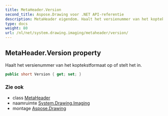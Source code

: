 ```yaml
---
title: MetaHeader.Version
second_title: Aspose.Drawing voor .NET API-referentie
description: MetaHeader eigendom. Haalt het versienummer van het koptekstformaat op of stelt het in.
type: docs
weight: 80
url: /nl/net/system.drawing.imaging/metaheader/version/
---
```

## MetaHeader.Version property

Haalt het versienummer van het koptekstformaat op of stelt het in.

```csharp
public short Version { get; set; }
```

### Zie ook

* class [MetaHeader](../)
* naamruimte [System.Drawing.Imaging](../../metaheader/)
* montage [Aspose.Drawing](../../../)


